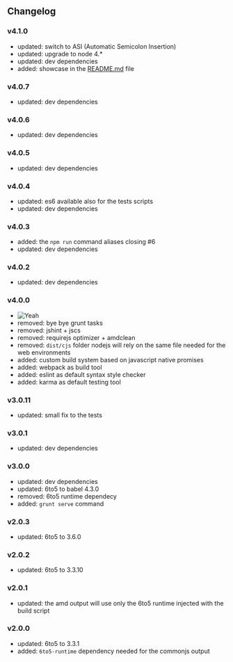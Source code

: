## Changelog

### v4.1.0
  * updated: switch to ASI (Automatic Semicolon Insertion)
  * updated: upgrade to node 4.*
  * updated: dev dependencies
  * added: showcase in the [README.md](README.md) file

### v4.0.7
  * updated: dev dependencies

### v4.0.6
  * updated: dev dependencies

### v4.0.5
  * updated: dev dependencies

### v4.0.4
  * updated: es6 available also for the tests scripts
  * updated: dev dependencies

### v4.0.3
  * added: the `npm run` command aliases closing #6
  * updated: dev dependencies

### v4.0.2
  * updated: dev dependencies

### v4.0.0
  * ![Yeah](http://www.gifbin.com/bin/30075yu908.gif)
  * removed: bye bye grunt tasks
  * removed: jshint + jscs
  * removed: requirejs optimizer + amdclean
  * removed: `dist/cjs` folder nodejs will rely on the same file needed for the web environments
  * added: custom build system based on javascript native promises
  * added: webpack as build tool
  * added: eslint as default syntax style checker
  * added: karma as default testing tool

### v3.0.11
  * updated: small fix to the tests

### v3.0.1
  * updated: dev dependencies

### v3.0.0
  * updated: dev dependencies
  * updated: 6to5 to babel 4.3.0
  * removed: 6to5 runtime dependecy
  * added: `grunt serve` command

### v2.0.3
  * updated: 6to5 to 3.6.0

### v2.0.2
  * updated: 6to5 to 3.3.10

### v2.0.1
  * updated: the amd output will use only the 6to5 runtime injected with the build script

### v2.0.0
  * updated: 6to5 to 3.3.1
  * added: `6to5-runtime` dependency needed for the commonjs output